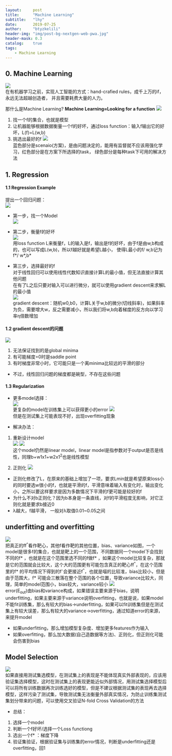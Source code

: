 ```yaml
---
layout:     post
title:      "Machine Learning"
subtitle:   "lhy"
date:       2019-07-25
author:     "btyzkelili"
header-img: "img/post-bg-nextgen-web-pwa.jpg"
header-mask: 0.3
catalog:    true
tags:
    - Machine Learning
---  
```

## 0. Machine Learning
![](/img/lhy_ml/1.png)  
在有机器学习之前，实现人工智能的方式：hand-crafied rules，成千上万的if，永远无法超越创造者，
并且需要耗费大量的人力。

那什么是Machine Learning?
**Machine Learning≈Looking for a function**
![](/img/lhy_ml/2.png)  
1. 找一个f的集合，也就是模型
2. 让机器能够根据数据衡量一个f的好坏，通过loss function：输入f输出它的好坏，L(f)=L(w,b)
3. 挑选出最好的f
![](/img/lhy_ml/3.png)  
蓝色部分是scenaio(方案)，是由问题决定的，能用有监督就不应该用强化学习，红色部分是在方案下所选择的task，
绿色部分是每种task下可用的解决方法

## 1. Regression
#### 1.1 Regression Example
提出一个回归问题：  
![](/img/lhy_ml/4.png)   
* 第一步，找一个Model  
![](/img/lhy_ml/5.png)   

* 第二步，衡量f的好坏  
![](/img/lhy_ml/6.png)  
用loss function L来衡量f，L的输入是f，输出是f的好坏，由于f是由w,b构成的，也可以写成L(w,b)，所以f越好就是希望L越小，
使得L最小的f/ w,b记为f*/ w*,b*  

* 第三步，选择最好的f  
对于线性回归可以使用线性代数知识直接计算L的最小值，但无法直接计算其他问题    
在有了L之后只要对输入可以进行微分，就可以使用gradient descent来求解L的最小值  
![](/img/lhy_ml/7.png)   
gradient descent：随机w0,b0，计算L关于w,b的微分(切线斜率)，如果斜率为负，需要增大w，反之需要减小，所以我们将w,b向着梯度的反方向以学习率η倍数增加  

#### 1.2 gradient descent的问题
![](/img/lhy_ml/8.png)   
1. 无法保证找到的是global minima  
2. 有可能梯度=0时是saddle point  
3. 有时梯度非常小时，它可能只是一个离minima比较远的平滑的部分  
* 不过，线性回归问题的梯度都是碗型，不存在这些问题

#### 1.3 Regularization
* 更多model选择：  
![](/img/lhy_ml/9.png)   
更复杂的model在训练集上可以获得更小的error
![](/img/lhy_ml/10.png)   
但是在测试集上可能表现不好，出现overfitting现象  

* 解决办法：
1. 重新设计model  
![](/img/lhy_ml/11.png) 
![](/img/lhy_ml/12.png)   
这个model仍然是linear model，linear model是指参数对于output是否是线性，同理b+w1x1+w2x1<sup>2</sup>也是线性模型  

2. 正则化
![](/img/lhy_ml/13.png)   
* 正则化修改了L，在原来的基础上增加了一项，要求Lmin就是希望原来loss小的同时要选w很小的f，也就是平滑的f，平滑意味着输入有变化时，输出变化小，之所以要这样要求是因为多数情况下平滑的f更可能是较好的f  
* 为什么不对b正则化？因为b本身是一条直线，对f的平滑程度无影响，对它正则化就是要求b接近0  
* λ越大，f越平滑， 一般对λ取值0.01~0.05之间  

## underfitting and overfitting
![](/img/lhy_ml/14.png)   
把真正的ff<sup>^</sup>看作靶心，其他f看作靶的其他位置，bias、variance如图，一个model是很多f的集合，也就是靶上的一个范围，不同数据同一个model下会找到不同的f* ，也就是在这个范围里选不同的f做f* ，如果这个model比较复杂，那就是它的范围就会比较大，这个大的范围更有可能包含真正的靶心ff<sup>^</sup>，在这个范围里的f* 的平均情况下得到的f<sup>-</sup>会更接近f<sup>^</sup>，也就是喵的比较准，bias比较小，但是由于范围大，f* 可能会三散落在整个范围的各个位置，导致variance比较大，同理，简单的model范围小，bias较大，variance较小
![](/img/lhy_ml/15.png)   
error(E<sub>out</sub>)由bias和variance构成，如果错误主要来源于bias，说明underfitting，如果主要来源于variance说明overfitting，也就是说，如果model不能fit训练集，那么有较大的bias->underfitting，如果可以fit训练集但是在测试集上有较大误差，那么有较大的variance->overfitting，通过知道error的来源，来提升model    
* 如果underfitting，那么增加模型复杂度、增加更多features作为输入
* 如果overfitting，那么加大数据(自己造数据等方法)、正则化，但正则化可能会伤害到bias

## Model Selection
![](/img/lhy_ml/16.png)   
如果直接用测试集选模型，在测试集上的表现是不能体现真实外部表现的，应该用验证集选择模型，这时在测试集上的表现更能近似外部情况，用测试集选择模型后可以将所有训练数据再次训练选好的模型，但是不建议根据测试集的表现再去选择模型，这样污染了测试集，导致测试集无法衡量外部真实情况，为防止训练集测试集划分带来的问题，可以使用交叉验证N-fold Cross Validation的方法

* 总结：
1. 选择一个model
2. 判断一个f好坏/选择一个Loss functiong
3. 选出一个f* ：梯度下降 
4. 验证集验证，根据验证集与训练集的error情况，判断是underfitting还是overfitting，回1








